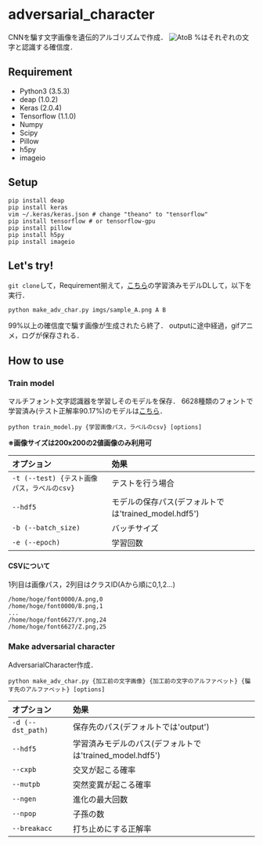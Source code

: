 # adversarial_character
CNNを騙す文字画像を遺伝的アルゴリズムで作成．
![AtoB](https://cloud.githubusercontent.com/assets/20609790/26024576/f64ff666-380e-11e7-9aed-c6bb10ad3caf.gif)
%はそれぞれの文字と認識する確信度．

## Requirement
- Python3 (3.5.3)
- deap (1.0.2)
- Keras (2.0.4)
- Tensorflow (1.1.0)
- Numpy
- Scipy
- Pillow
- h5py
- imageio

## Setup
```
pip install deap
pip install keras
vim ~/.keras/keras.json # change "theano" to "tensorflow"
pip install tensorflow # or tensorflow-gpu
pip install pillow
pip install h5py
pip install imageio
```

## Let's try!
`git clone`して，Requirement揃えて，[こちら](https://drive.google.com/open?id=0B5V3_QYLLB2BSlo3OFZpQy1BZ1U)の学習済みモデルDLして，以下を実行．
```
python make_adv_char.py imgs/sample_A.png A B
```
99%以上の確信度で騙す画像が生成されたら終了．
outputに途中経過，gifアニメ，ログが保存される．

## How to use
### Train model
マルチフォント文字認識器を学習しそのモデルを保存．
6628種類のフォントで学習済み(テスト正解率90.17%)のモデルは[こちら](https://drive.google.com/open?id=0B5V3_QYLLB2BSlo3OFZpQy1BZ1U)．
```
python train_model.py {学習画像パス，ラベルのcsv} [options]
```

**※画像サイズは200x200の2値画像のみ利用可**

|オプション|効果|
|:-|:-|
|`-t (--test) {テスト画像パス，ラベルのcsv}`|テストを行う場合|
|`--hdf5`|モデルの保存パス(デフォルトでは'trained_model.hdf5')|
|`-b (--batch_size)`|バッチサイズ|
|`-e (--epoch)`|学習回数|

#### CSVについて
1列目は画像パス，2列目はクラスID(Aから順に0,1,2...)
```
/home/hoge/font0000/A.png,0
/home/hoge/font0000/B.png,1
...
/home/hoge/font6627/Y.png,24
/home/hoge/font6627/Z.png,25
```

### Make adversarial character
AdversarialCharacter作成．

```
python make_adv_char.py {加工前の文字画像} {加工前の文字のアルファベット} {騙す先のアルファベット} [options]
```

|オプション|効果|
|:-|:-|
|`-d (--dst_path)`|保存先のパス(デフォルトでは'output')|
|`--hdf5`|学習済みモデルのパス(デフォルトでは'trained_model.hdf5')|
|`--cxpb`|交叉が起こる確率|
|`--mutpb`|突然変異が起こる確率|
|`--ngen`|進化の最大回数|
|`--npop`|子孫の数|
|`--breakacc`|打ち止めにする正解率|

